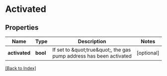 # Activated

## Properties

Name | Type | Description | Notes
------------ | ------------- | ------------- | -------------
**activated** | **bool** | If set to \&quot;true\&quot;, the gas pump address has been activated | [optional]

[[Back to Index]](../index.md)
